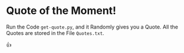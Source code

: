 # Quote of the Moment!

Run the Code `get-quote.py`, and it Randomly gives you a Quote. 
All the Quotes are stored in the File `Quotes.txt`. 

:+1:
